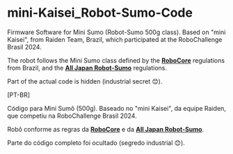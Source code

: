 # mini-Kaisei_Robot-Sumo-Code

Firmware Software for Mini Sumo (Robot-Sumo 500g class). Based on "mini Kaisei", from Raiden Team, Brazil, which participated at the RoboChallenge Brasil 2024.

The robot follows the Mini Sumo class defined by the [**RoboCore**](https://www.combatederobos.com.br/) regulations from Brazil, and the [**All Japan Robot-Sumo**](https://www.fsi.co.jp/sumo/index.html) regulations.

Part of the actual code is hidden (industrial secret :blush:).

[PT-BR]

Código para Mini Sumô (500g). Baseado no "mini Kaisei", da equipe Raiden, que competiu na RoboChallenge Brasil 2024.

Robô conforme as regras da [**RoboCore**](https://www.combatederobos.com.br/) e da [**All Japan Robot-Sumo**](https://www.fsi.co.jp/sumo/index.html).

Parte do código completo foi ocultado (segredo industrial :blush:).
